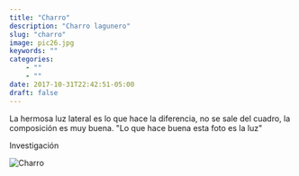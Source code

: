 ```yaml
---
title: "Charro"
description: "Charro lagunero"
slug: "charro"
image: pic26.jpg
keywords: ""
categories: 
    - ""
    - ""
date: 2017-10-31T22:42:51-05:00
draft: false
---
```

La hermosa luz lateral es lo que hace la diferencia, no se sale del cuadro, la composición es muy buena.  "Lo que hace buena esta foto es la luz" 

Investigación 

![Charro](https://claudiaguerreros.github.io/juliososa/img/pic26.jpg)
